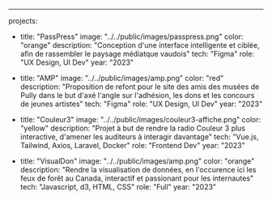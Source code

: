 ---
projects:
  - title: "PassPress"
    image: "../../public/images/passpress.png"
    color: "orange"
    description: "Conception d'une interface intelligente et ciblée, afin de rassembler le paysage médiatque vaudois"
    tech: "Figma"
    role: "UX Design, UI Dev"
    year: "2023"

  - title: "AMP"
    image: "../../public/images/amp.png"
    color: "red"
    description: "Proposition de refont pour le site des amis des musées de Pully dans le but d'axé l'angle sur l'adhésion, les dons et les concours de jeunes artistes"
    tech: "Figma"
    role: "UX Design, UI Dev"
    year: "2023"

  - title: "Couleur3"
    image: "../../public/images/couleur3-affiche.png"
    color: "yellow"
    description: "Projet à but de rendre la radio Couleur 3 plus interactive, d'amener les auditeurs à interagir davantage"
    tech: "Vue.js, Tailwind, Axios, Laravel, Docker"
    role: "Frontend Dev"
    year: "2023"

  - title: "VisualDon"
    image: "../../public/images/amp.png"
    color: "orange"
    description: "Rendre la visualisation de données, en l'occurence ici les feux de forêt au Canada, interactif et passionant pour les internautes"
    tech: "Javascript, d3, HTML, CSS"
    role: "Full"
    year: "2023"